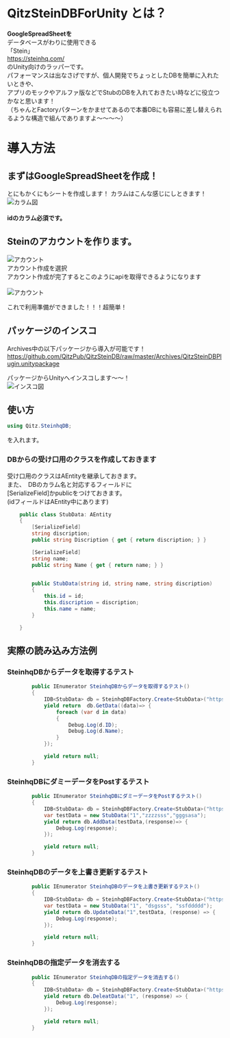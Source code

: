 # QitzSteinDBForUnity とは？

**GoogleSpreadSheetを**<br>
データベースがわりに使用できる<br>
「Stein」<br>
https://steinhq.com/
<br>のUnity向けのラッパーです。<br>
パフォーマンスは出なさげですが、個人開発でちょっとしたDBを簡単に入れたいときや、<br>
アプリのモックやアルファ版などでStubのDBを入れておきたい時などに役立つかなと思います！<br>
（ちゃんとFactoryパターンをかませてあるので本番DBにも容易に差し替えられるような構造で組んでありますよ〜〜〜〜）<br>

# 導入方法

## まずはGoogleSpreadSheetを作成！

とにもかくにもシートを作成します！
カラムはこんな感じにしときます！
![カラム図](https://i.gyazo.com/69a7bcb0cb98c605b296db81fa24b72e.png "カラム")<br>
<br>
**idのカラム必須です。**

## Steinのアカウントを作ります。

![アカウント](https://i.gyazo.com/e4d6a95b15cc31b1abb7d39616684b48.png "アカウント")<br>
アカウント作成を選択<br>
アカウント作成が完了するとこのようにapiを取得できるようになります<br>
<br>
![アカウント](https://i.gyazo.com/e714f41414e63fa55bbb0df893e99a5f.png "アカウント")<br>

これで利用準備ができました！！！超簡単！<br>

## パッケージのインスコ

Archives中の以下パッケージから導入が可能です！<br>
https://github.com/QitzPub/QitzSteinDB/raw/master/Archives/QitzSteinDBPlugin.unitypackage

パッケージからUnityへインスコします〜〜！<br>
![インスコ図](https://i.gyazo.com/33c9b746a8ee226278a1b6d4a43cffce.png "インスコ")<br>


##  使い方

```C#
using Qitz.SteinhqDB;
```
を入れます。

### DBからの受け口用のクラスを作成しておきます

受け口用のクラスはAEntityを継承しておきます。<br>
また、　DBのカラム名と対応するフィールドに<br>
[SerializeField]かpublicをつけておきます。<br>
(idフィールドはAEntity中にあります)

```C#
    public class StubData: AEntity
    {
        [SerializeField]
        string discription;
        public string Discription { get { return discription; } }

        [SerializeField]
        string name;
        public string Name { get { return name; } }


        public StubData(string id, string name, string discription)
        {
            this.id = id;
            this.discription = discription;
            this.name = name;
        }

    }
```

##  実際の読み込み方法例

### SteinhqDBからデータを取得するテスト

```C#
        public IEnumerator SteinhqDBからデータを取得するテスト()
        {
            IDB<StubData> db = SteinhqDBFactory.Create<StubData>("https://api.steinhq.com/v1/storages/5d6093ecbb4eaf04c5eaa2b5", "test_data");
            yield return  db.GetData((data)=> {
                foreach (var d in data)
                {
                    Debug.Log(d.ID);
                    Debug.Log(d.Name);
                }
            });

            yield return null;
        }
```

### SteinhqDBにダミーデータをPostするテスト

```C#
        public IEnumerator SteinhqDBにダミーデータをPostするテスト()
        {
            IDB<StubData> db = SteinhqDBFactory.Create<StubData>("https://api.steinhq.com/v1/storages/5d6093ecbb4eaf04c5eaa2b5", "test_data");
            var testData = new StubData("1","zzzzsss","gggsasa");
            yield return db.AddData(testData,(response)=> {
                Debug.Log(response);
            });

            yield return null;
        }
```

### SteinhqDBのデータを上書き更新するテスト

```C#
        public IEnumerator SteinhqDBのデータを上書き更新するテスト()
        {
            IDB<StubData> db = SteinhqDBFactory.Create<StubData>("https://api.steinhq.com/v1/storages/5d6093ecbb4eaf04c5eaa2b5", "test_data");
            var testData = new StubData("1", "dsgsss", "ssfddddd");
            yield return db.UpdateData("1",testData, (response) => {
                Debug.Log(response);
            });

            yield return null;
        }
```


### SteinhqDBの指定データを消去する

```C#
        public IEnumerator SteinhqDBの指定データを消去する()
        {
            IDB<StubData> db = SteinhqDBFactory.Create<StubData>("https://api.steinhq.com/v1/storages/5d6093ecbb4eaf04c5eaa2b5", "test_data");
            yield return db.DeleatData("1", (response) => {
                Debug.Log(response);
            });

            yield return null;
        }
```






